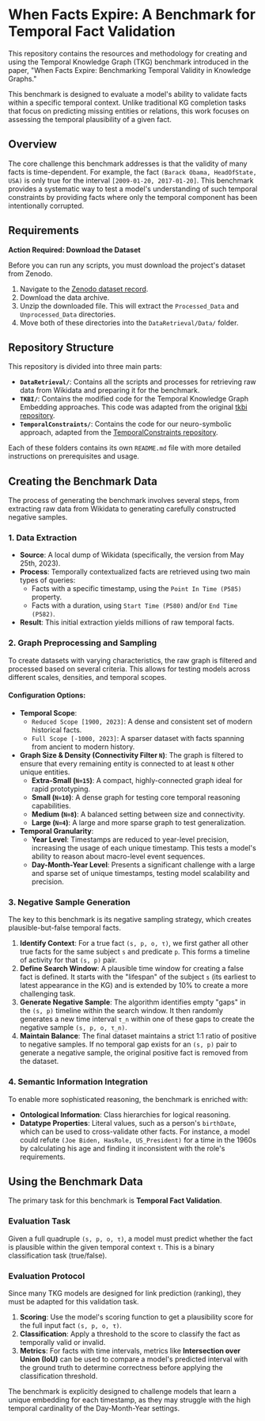 # When Facts Expire: A Benchmark for Temporal Fact Validation

This repository contains the resources and methodology for creating and using the Temporal Knowledge Graph (TKG) benchmark introduced in the paper, "When Facts Expire: Benchmarking Temporal Validity in Knowledge Graphs."

This benchmark is designed to evaluate a model's ability to validate facts within a specific temporal context. Unlike traditional KG completion tasks that focus on predicting missing entities or relations, this work focuses on assessing the temporal plausibility of a given fact.

## Overview

The core challenge this benchmark addresses is that the validity of many facts is time-dependent. For example, the fact `(Barack Obama, HeadOfState, USA)` is only true for the interval `[2009-01-20, 2017-01-20]`. This benchmark provides a systematic way to test a model's understanding of such temporal constraints by providing facts where only the temporal component has been intentionally corrupted.

## Requirements

**Action Required: Download the Dataset**

Before you can run any scripts, you must download the project's dataset from Zenodo.

1.  Navigate to the [Zenodo dataset record](https://doi.org/10.5281/zenodo.15680977).
2.  Download the data archive.
3.  Unzip the downloaded file. This will extract the `Processed_Data` and `Unprocessed_Data` directories.
4.  Move both of these directories into the `DataRetrieval/Data/` folder.

## Repository Structure

This repository is divided into three main parts:

* **`DataRetrieval/`**: Contains all the scripts and processes for retrieving raw data from Wikidata and preparing it for the benchmark.
* **`TKBI/`**: Contains the modified code for the Temporal Knowledge Graph Embedding approaches. This code was adapted from the original [tkbi repository](https://github.com/dair-iitd/tkbi).
* **`TemporalConstraints/`**: Contains the code for our neuro-symbolic approach, adapted from the [TemporalConstraints repository](https://github.com/SoulardThibaut/TemporalConstraints).

Each of these folders contains its own `README.md` file with more detailed instructions on prerequisites and usage.

## Creating the Benchmark Data

The process of generating the benchmark involves several steps, from extracting raw data from Wikidata to generating carefully constructed negative samples.

### 1. Data Extraction

* **Source**: A local dump of Wikidata (specifically, the version from May 25th, 2023).
* **Process**: Temporally contextualized facts are retrieved using two main types of queries:
    * Facts with a specific timestamp, using the `Point In Time (P585)` property.
    * Facts with a duration, using `Start Time (P580)` and/or `End Time (P582)`.
* **Result**: This initial extraction yields millions of raw temporal facts.

### 2. Graph Preprocessing and Sampling

To create datasets with varying characteristics, the raw graph is filtered and processed based on several criteria. This allows for testing models across different scales, densities, and temporal scopes.

#### Configuration Options:

* **Temporal Scope**:
    * `Reduced Scope [1900, 2023]`: A dense and consistent set of modern historical facts.
    * `Full Scope [-1000, 2023]`: A sparser dataset with facts spanning from ancient to modern history.
* **Graph Size & Density (Connectivity Filter `N`)**: The graph is filtered to ensure that every remaining entity is connected to at least `N` other unique entities.
    * **Extra-Small (`N=15`)**: A compact, highly-connected graph ideal for rapid prototyping.
    * **Small (`N=10`)**: A dense graph for testing core temporal reasoning capabilities.
    * **Medium (`N=8`)**: A balanced setting between size and connectivity.
    * **Large (`N=4`)**: A large and more sparse graph to test generalization.
* **Temporal Granularity**:
    * **Year Level**: Timestamps are reduced to year-level precision, increasing the usage of each unique timestamp. This tests a model's ability to reason about macro-level event sequences.
    * **Day-Month-Year Level**: Presents a significant challenge with a large and sparse set of unique timestamps, testing model scalability and precision.

### 3. Negative Sample Generation

The key to this benchmark is its negative sampling strategy, which creates plausible-but-false temporal facts.

1.  **Identify Context**: For a true fact `(s, p, o, τ)`, we first gather all other true facts for the same subject `s` and predicate `p`. This forms a timeline of activity for that `(s, p)` pair.
2.  **Define Search Window**: A plausible time window for creating a false fact is defined. It starts with the "lifespan" of the subject `s` (its earliest to latest appearance in the KG) and is extended by 10% to create a more challenging task.
3.  **Generate Negative Sample**: The algorithm identifies empty "gaps" in the `(s, p)` timeline within the search window. It then randomly generates a new time interval `τ_n` within one of these gaps to create the negative sample `(s, p, o, τ_n)`.
4.  **Maintain Balance**: The final dataset maintains a strict 1:1 ratio of positive to negative samples. If no temporal gap exists for an `(s, p)` pair to generate a negative sample, the original positive fact is removed from the dataset.

### 4. Semantic Information Integration

To enable more sophisticated reasoning, the benchmark is enriched with:

* **Ontological Information**: Class hierarchies for logical reasoning.
* **Datatype Properties**: Literal values, such as a person's `birthDate`, which can be used to cross-validate other facts. For instance, a model could refute `(Joe Biden, HasRole, US_President)` for a time in the 1960s by calculating his age and finding it inconsistent with the role's requirements.

## Using the Benchmark Data

The primary task for this benchmark is **Temporal Fact Validation**.

### Evaluation Task

Given a full quadruple `(s, p, o, τ)`, a model must predict whether the fact is plausible within the given temporal context `τ`. This is a binary classification task (true/false).

### Evaluation Protocol

Since many TKG models are designed for link prediction (ranking), they must be adapted for this validation task.

1.  **Scoring**: Use the model's scoring function to get a plausibility score for the full input fact `(s, p, o, τ)`.
2.  **Classification**: Apply a threshold to the score to classify the fact as temporally valid or invalid.
3.  **Metrics**: For facts with time intervals, metrics like **Intersection over Union (IoU)** can be used to compare a model's predicted interval with the ground truth to determine correctness before applying the classification threshold.

The benchmark is explicitly designed to challenge models that learn a unique embedding for each timestamp, as they may struggle with the high temporal cardinality of the Day-Month-Year settings.
